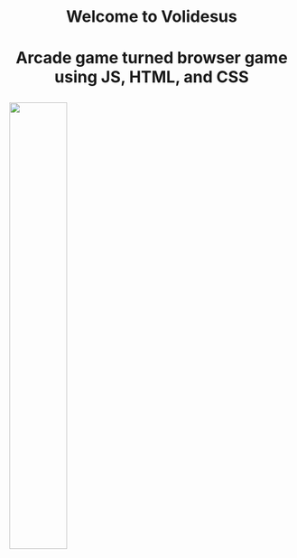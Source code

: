# <p align="center">Welcome to Volidesus</p>
# <p align="center">Arcade game turned browser game using JS, HTML, and CSS</p>
<img width="45%" src="https://github.com/volidesus/volidesus.github.io/assets/156522750/aaa6f2ae-9507-465e-a939-9043354bb966">